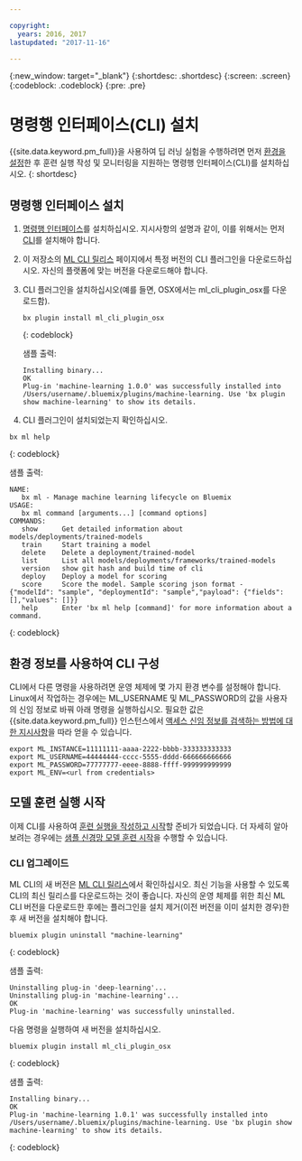 ```yaml
---

copyright:
  years: 2016, 2017
lastupdated: "2017-11-16"

---
```

{:new_window: target="_blank"}
{:shortdesc: .shortdesc}
{:screen: .screen}
{:codeblock: .codeblock}
{:pre: .pre}

# 명령행 인터페이스(CLI) 설치

{{site.data.keyword.pm_full}}을 사용하여 딥 러닝 실험을 수행하려면 먼저 [환경을 설정](ml_getting_access.html)한 후 훈련 실행 작성 및 모니터링을 지원하는 명령행 인터페이스(CLI)를 설치하십시오.
{: shortdesc}

## 명령행 인터페이스 설치

1.  [명령행 인터페이스](http://clis.ng.bluemix.net/ui/home.html)를 설치하십시오. 지시사항의 설명과 같이, 이를 위해서는 먼저 [CLI](https://console.stage1.ng.bluemix.net/docs/starters/install_cli.html)를 설치해야 합니다. 
2.  이 저장소의 [ML CLI 릴리스](https://github.ibm.com/NGP-TWC/wml-cli/releases) 페이지에서 특정 버전의 CLI 플러그인을 다운로드하십시오. 자신의 플랫폼에 맞는 버전을 다운로드해야 합니다. 
3. CLI 플러그인을 설치하십시오(예를 들면, OSX에서는 ml_cli_plugin_osx를 다운로드함). 

   ```
   bx plugin install ml_cli_plugin_osx
   ```
   {: codeblock}

   샘플 출력:

   ```
   Installing binary...
   OK
   Plug-in 'machine-learning 1.0.0' was successfully installed into /Users/username/.bluemix/plugins/machine-learning. Use 'bx plugin show machine-learning' to show its details.
   ```

4.  CLI 플러그인이 설치되었는지 확인하십시오. 

   ```
   bx ml help
   ```
   {: codeblock}

샘플 출력:

```
NAME:
   bx ml - Manage machine learning lifecycle on Bluemix
USAGE:
   bx ml command [arguments...] [command options]
COMMANDS:
   show      Get detailed information about models/deployments/trained-models
   train     Start training a model
   delete    Delete a deployment/trained-model
   list      List all models/deployments/frameworks/trained-models
   version   show git hash and build time of cli
   deploy    Deploy a model for scoring
   score     Score the model. Sample scoring json format -  {"modelId": "sample", "deploymentId": "sample","payload": {"fields": [],"values": []}}
   help      Enter 'bx ml help [command]' for more information about a command.
```
{: codeblock}

## 환경 정보를 사용하여 CLI 구성

CLI에서 다른 명령을 사용하려면 운영 체제에 몇 가지 환경 변수를 설정해야 합니다. Linux에서 작업하는 경우에는 ML_USERNAME 및 ML_PASSWORD의 값을 사용자의 신임 정보로 바꿔 아래 명령을 실행하십시오. 필요한 값은 {{site.data.keyword.pm_full}} 인스턴스에서 [액세스 신임 정보를 검색하는 방법에 대한 지시사항](ml_getting_access.html#retrieving-your-credentials)을 따라 얻을 수 있습니다.   

```
export ML_INSTANCE=11111111-aaaa-2222-bbbb-333333333333
export ML_USERNAME=44444444-cccc-5555-dddd-666666666666
export ML_PASSWORD=77777777-eeee-8888-ffff-999999999999
export ML_ENV=<url from credentials>
```

## 모델 훈련 실행 시작

이제 CLI를 사용하여 [훈련 실행을 작성하고 시작](ml_dlaas_working_with_new_models.html)할 준비가 되었습니다. 더 자세히 알아보려는 경우에는 [샘플 신경망 모델 훈련 시작](ml_dlaas_working_with_sample_models.html)을 수행할 수 있습니다. 

### CLI 업그레이드

ML CLI의 새 버전은 [ML CLI 릴리스](https://github.ibm.com/NGP-TWC/wml-cli/releases)에서 확인하십시오. 최신 기능을 사용할 수 있도록 CLI의 최신 릴리스를 다운로드하는 것이 좋습니다. 자신의 운영 체제를 위한
최신 ML CLI 버전을 다운로드한 후에는 플러그인을 설치 제거(이전 버전을 이미 설치한 경우)한 후 새 버전을 설치해야 합니다. 

```
bluemix plugin uninstall "machine-learning"
```
{: codeblock}

샘플 출력:

```
Uninstalling plug-in 'deep-learning'...
Uninstalling plug-in 'machine-learning'...
OK
Plug-in 'machine-learning' was successfully uninstalled.
```

다음 명령을 실행하여 새 버전을 설치하십시오. 

```
bluemix plugin install ml_cli_plugin_osx
```
{: codeblock}

샘플 출력:

```
Installing binary...
OK
Plug-in 'machine-learning 1.0.1' was successfully installed into /Users/username/.bluemix/plugins/machine-learning. Use 'bx plugin show machine-learning' to show its details.
```
{: codeblock}
